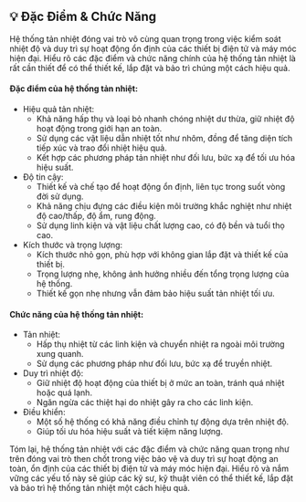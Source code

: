 ## 💡 Đặc Điểm & Chức Năng

Hệ thống tản nhiệt đóng vai trò vô cùng quan trọng trong việc kiểm soát nhiệt độ và duy trì sự hoạt động ổn định của các thiết bị điện tử và máy móc hiện đại. Hiểu rõ các đặc điểm và chức năng chính của hệ thống tản nhiệt là rất cần thiết để có thể thiết kế, lắp đặt và bảo trì chúng một cách hiệu quả.

#### Đặc điểm của hệ thống tản nhiệt:
- Hiệu quả tản nhiệt:
  - Khả năng hấp thụ và loại bỏ nhanh chóng nhiệt dư thừa, giữ nhiệt độ hoạt động trong giới hạn an toàn.
  - Sử dụng các vật liệu dẫn nhiệt tốt như nhôm, đồng để tăng diện tích tiếp xúc và trao đổi nhiệt hiệu quả.
  - Kết hợp các phương pháp tản nhiệt như đối lưu, bức xạ để tối ưu hóa hiệu suất.
- Độ tin cậy:
  - Thiết kế và chế tạo để hoạt động ổn định, liên tục trong suốt vòng đời sử dụng.
  - Khả năng chịu đựng các điều kiện môi trường khắc nghiệt như nhiệt độ cao/thấp, độ ẩm, rung động.
  - Sử dụng linh kiện và vật liệu chất lượng cao, có độ bền và tuổi thọ cao.
- Kích thước và trọng lượng:
  - Kích thước nhỏ gọn, phù hợp với không gian lắp đặt và thiết kế của thiết bị.
  - Trọng lượng nhẹ, không ảnh hưởng nhiều đến tổng trọng lượng của hệ thống.
  - Thiết kế gọn nhẹ nhưng vẫn đảm bảo hiệu suất tản nhiệt tối ưu.

#### Chức năng của hệ thống tản nhiệt:

- Tản nhiệt:
  - Hấp thụ nhiệt từ các linh kiện và chuyển nhiệt ra ngoài môi trường xung quanh.
  - Sử dụng các phương pháp như đối lưu, bức xạ để truyền nhiệt.
- Duy trì nhiệt độ:
  - Giữ nhiệt độ hoạt động của thiết bị ở mức an toàn, tránh quá nhiệt hoặc quá lạnh.
  - Ngăn ngừa các thiệt hại do nhiệt gây ra cho các linh kiện.
- Điều khiển:
  - Một số hệ thống có khả năng điều chỉnh tự động dựa trên nhiệt độ.
  - Giúp tối ưu hóa hiệu suất và tiết kiệm năng lượng.

Tóm lại, hệ thống tản nhiệt với các đặc điểm và chức năng quan trọng như trên đóng vai trò then chốt trong việc bảo vệ và duy trì sự hoạt động an toàn, ổn định của các thiết bị điện tử và máy móc hiện đại. Hiểu rõ và nắm vững các yếu tố này sẽ giúp các kỹ sư, kỹ thuật viên có thể thiết kế, lắp đặt và bảo trì hệ thống tản nhiệt một cách hiệu quả.
